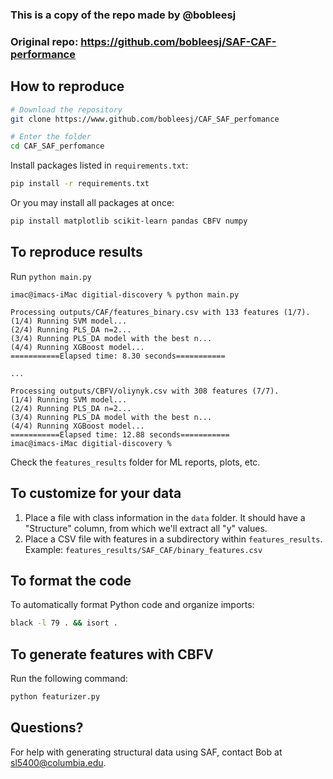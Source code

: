 ### This is a copy of the repo made by @bobleesj
### Original repo: https://github.com/bobleesj/SAF-CAF-performance


## How to reproduce

```bash
# Download the repository
git clone https://www.github.com/bobleesj/CAF_SAF_perfomance

# Enter the folder
cd CAF_SAF_perfomance
```

Install packages listed in `requirements.txt`:

```bash
pip install -r requirements.txt
```

Or you may install all packages at once:

```bash
pip install matplotlib scikit-learn pandas CBFV numpy
```

## To reproduce results

Run `python main.py`

```
imac@imacs-iMac digitial-discovery % python main.py

Processing outputs/CAF/features_binary.csv with 133 features (1/7).
(1/4) Running SVM model...
(2/4) Running PLS_DA n=2...
(3/4) Running PLS_DA model with the best n...
(4/4) Running XGBoost model...
===========Elapsed time: 8.30 seconds===========

...

Processing outputs/CBFV/oliynyk.csv with 308 features (7/7).
(1/4) Running SVM model...
(2/4) Running PLS_DA n=2...
(3/4) Running PLS_DA model with the best n...
(4/4) Running XGBoost model...
===========Elapsed time: 12.88 seconds===========
imac@imacs-iMac digitial-discovery % 
```

Check the `features_results` folder for ML reports, plots, etc.


## To customize for your data

1. Place a file with class information in the `data` folder. It should have a "Structure" column, from which we'll extract all "y" values.
2. Place a CSV file with features in a subdirectory within `features_results`. Example: `features_results/SAF_CAF/binary_features.csv`

## To format the code

To automatically format Python code and organize imports:

```bash
black -l 79 . && isort .
```

## To generate features with CBFV

Run the following command:

```bash
python featurizer.py
```

## Questions?

For help with generating structural data using SAF, contact Bob at [sl5400@columbia.edu](mailto:sl5400@columbia.edu).

